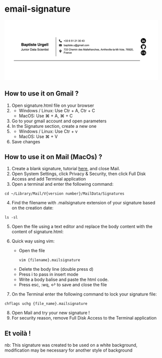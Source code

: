 # email-signature

<img src="email-signature.png">

## How to use it on Gmail ?

1. Open signature.html file on your browser
2. * Windows / Linux: Use Ctr + A, Ctr + C
   * MacOS: Use ⌘ + A, ⌘ + C
3. Go to your gmail account and open parameters
4. In the Signature section, create a new one
5. * Windows / Linux: Use Ctr + v
   * MacOS: Use ⌘ + V
6. Save changes

## How to use it on Mail (MacOs) ?

1. Create a blank signature, tutorial <a href="https://support.apple.com/en-ie/guide/mail/mail11943/mac">here</a>, and close Mail.
2. Open System Settings, click Privacy & Security, then click Full Disk Access and add Terminal application
3. Open a terminal and enter the following command:
```shell
cd ~/Library/Mail/V{version number}/MailData/Signatures
```
4. Find the filename with .mailsignature extension of your signature based on the creation date:
```shell
ls -sl
```
5. Open the file using a text editor and replace the body content with the content of signature.html:
6. Quick way using vim:
    * Open the file
        ```shell
        vim {filename}.mailsignature
        ```
    * Delete the body line (double press d)
    * Press i to pass in insert mode
    * Write a body balise and paste the html code.
    * Press esc, :wq, ↩ to save and close the file

7. On the Terminal enter the following command to lock your signature file:
```shell
chflags uchg {file_name}.mailsignature
```
8. Open Mail and try your new signature !
9. For security reason, remove Full Disk Access to the Terminal application


## Et voilà !

nb: This signature was created to be used on a white background, modification may be necessary for another style of background
